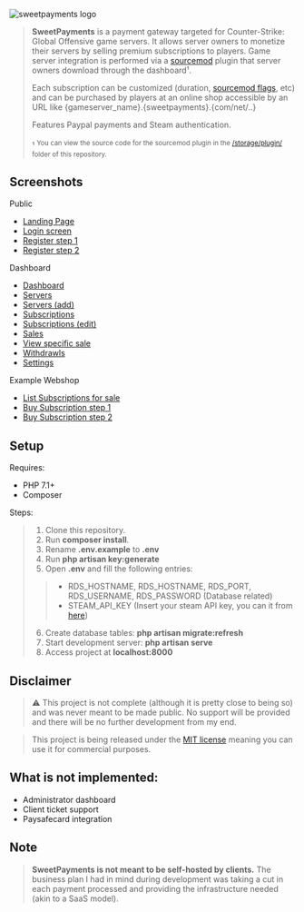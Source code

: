 ![sweetpayments logo](https://i.imgur.com/xvZotOF.png)

> **SweetPayments** is a payment gateway targeted for Counter-Strike: Global Offensive game servers. 
> It allows server owners to monetize their servers by selling premium subscriptions to players. Game server integration is performed via a [sourcemod](https://www.sourcemod.net/) plugin that server owners download through the dashboard¹.
>
> Each subscription can be customized (duration, [sourcemod flags](https://wiki.alliedmods.net/Adding_Admins_(SourceMod)), etc) and can be purchased by players at an online shop accessible by an URL like {gameserver_name}.{sweetpayments}.{com/net/..} 
>
> Features Paypal payments and Steam authentication.
> <br>
> <br>
> ¹ <sup>You can view the source code for the sourcemod plugin in the [/storage/plugin/](https://github.com/Erroler/SweetPayments/tree/master/storage/plugin) folder of this repository.</sup>

## Screenshots

Public

- [Landing Page](https://i.imgur.com/7UMvyBF.png)
- [Login screen](https://i.imgur.com/l5Q1rWX.png)
- [Register step 1](https://i.imgur.com/PSNSDio.png)
- [Register step 2](https://i.imgur.com/56nVEdQ.png)

Dashboard
- [Dashboard](https://i.imgur.com/nFODYkL.png)
- [Servers](https://i.imgur.com/9RXdmOK.png)
- [Servers (add)](https://i.imgur.com/Ysfrl8d.png)
- [Subscriptions](https://i.imgur.com/5RIDkHv.png)
- [Subscriptions (edit)](https://i.imgur.com/ObjnVpm.png)
- [Sales](https://i.imgur.com/ReG7ZhE.png)
- [View specific sale](https://i.imgur.com/dsldFiX.png)
- [Withdrawls](https://i.imgur.com/EaipcjG.png)
- [Settings](https://i.imgur.com/HDeTBM6.png)

Example Webshop
- [List Subscriptions for sale](https://i.imgur.com/UDG50ul.png)
- [Buy Subscription step 1](https://i.imgur.com/dlVujP6.png)
- [Buy Subscription step 2](https://i.imgur.com/39Uzors.png)

## Setup

Requires: 

* PHP 7.1+
* Composer

Steps:

> 1. Clone this repository.
> 2. Run **composer install**.
> 3. Rename **.env.example** to **.env**
> 4. Run **php artisan key:generate**
> 5. Open **.env** and fill the following entries: 
> > - RDS_HOSTNAME, RDS_HOSTNAME, RDS_PORT, RDS_USERNAME, RDS_PASSWORD (Database related)
> > - STEAM_API_KEY (Insert your steam API key, you can it from [here](https://steamcommunity.com/dev/apikey))
> 6. Create database tables: **php artisan migrate:refresh**
> 7. Start development server: **php artisan serve**
> 8. Access project at **localhost:8000**

## Disclaimer
> ⚠️ This project is not complete (although it is pretty close to being so) and was never meant to be made public. 
No support will be provided and there will be no further development from my end. 

> This project is being released under the [MIT license](https://choosealicense.com/licenses/mit/) meaning you can use it for commercial purposes.

## What is not implemented:

* Administrator dashboard
* Client ticket support
* Paysafecard integration

## Note

> **SweetPayments is not meant to be self-hosted by clients.** The business plan I had in mind during development was taking a cut in each payment processed and providing the infrastructure needed (akin to a SaaS model).
